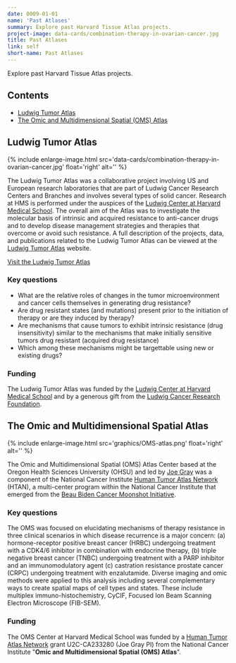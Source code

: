 ```yaml
---
date: 0009-01-01
name: 'Past Atlases'
summary: Explore past Harvard Tissue Atlas projects.
project-image: data-cards/combination-therapy-in-ovarian-cancer.jpg
title: Past Atlases
link: self
short-name: Past Atlases
---
```

Explore past Harvard Tissue Atlas projects.

## Contents
  * [Ludwig Tumor Atlas](#ludwig-tumor-atlas)
  * [The Omic and Multidimensional Spatial (OMS) Atlas](#the-omic-and-multidimensional-spatial-atlas)

## Ludwig Tumor Atlas
{% include enlarge-image.html src='data-cards/combination-therapy-in-ovarian-cancer.jpg' float='right' alt='' %}

The Ludwig Tumor Atlas was a collaborative project involving US and European research laboratories that are part of Ludwig Cancer Research Centers and Branches and involves several types of solid cancer. Research at HMS is performed under the auspices of the [Ludwig Center at Harvard Medical School](https://ludwigcenter.hms.harvard.edu/). The overall aim of the Atlas was to investigate the molecular basis of intrinsic and acquired resistance to anti-cancer drugs and to develop disease management strategies and therapies that overcome or avoid such resistance. A full description of the projects, data, and publications related to the Ludwig Tumor Atlas can be viewed at the [Ludwig Tumor Atlas](https://www.ludwigtumoratlas.org/) website.

<a href="https://www.ludwigtumoratlas.org/" class="button">Visit the Ludwig Tumor Atlas</a>

### Key questions
* What are the relative roles of changes in the tumor microenvironment and cancer cells themselves in generating drug resistance?
* Are drug resistant states (and mutations) present prior to the initiation of therapy or are they induced by therapy?
* Are mechanisms that cause tumors to exhibit intrinsic resistance (drug insensitivity) similar to the mechanisms that make initially sensitive tumors drug resistant (acquired drug resistance)
* Which among these mechanisms might be targettable using new or existing drugs?

### Funding
The Ludwig Tumor Atlas was funded by the [Ludwig Center at Harvard Medical School](https://ludwigcenter.hms.harvard.edu/) and by a generous gift from the [Ludwig Cancer Research Foundation](http://www.ludwigcancerresearch.org/).

## The Omic and Multidimensional Spatial Atlas
{% include enlarge-image.html src='graphics/OMS-atlas.png' float='right' alt='' %}

The Omic and Multidimensional Spatial (OMS) Atlas Center based at the Oregon Health Sciences University (OHSU) and led by [Joe Gray](https://www.ohsu.edu/school-of-medicine/gray-lab) was a component of the National Cancer Institute [Human Tumor Atlas Network](https://www.cancer.gov/research/key-initiatives/moonshot-cancer-initiative/implementation/human-tumor-atlas) (HTAN), a multi-center program within the National Cancer Institute that emerged from the [Beau Biden Cancer Moonshot Initiative](https://www.cancer.gov/research/key-initiatives/moonshot-cancer-initiative).

### Key questions
The OMS was focused on elucidating mechanisms of therapy resistance in three clinical scenarios in which disease recurrence is a major concern:
(a) hormone-receptor positive breast cancer (HRBC) undergoing treatment with a CDK4/6 inhibitor in combination with endocrine therapy, (b) triple negative breast cancer (TNBC) undergoing treatment with a PARP inhibitor and an immunomodulatory agent (c) castration resistance prostate cancer (CRPC) undergoing treatment with enzalutamide. Diverse imaging and omic methods were applied to this analysis including several complementary ways to create spatial maps of cell types and states. These include multiplex immuno-histochemistry, CyCIF, Focused Ion Beam Scanning Electron Microscope (FIB-SEM).

### Funding
The OMS Center at Harvard Medical School was funded by a [Human Tumor Atlas Network](https://www.cancer.gov/research/key-initiatives/moonshot-cancer-initiative/implementation/human-tumor-atlas) grant U2C-CA233280 (Joe Gray PI) from the National Cancer Institute "**Omic and Multidimensional Spatial (OMS) Atlas**".
